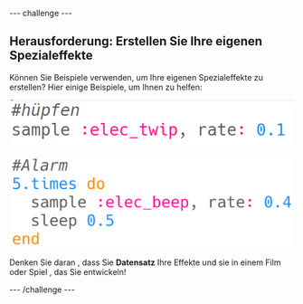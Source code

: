 \--- challenge \---

## Herausforderung: Erstellen Sie Ihre eigenen Spezialeffekte

Können Sie Beispiele verwenden, um Ihre eigenen Spezialeffekte zu erstellen? Hier einige Beispiele, um Ihnen zu helfen:

![screenshot](images/effects-bounce.png)

![screenshot](images/effects-alarm.png)

Denken Sie daran , dass Sie **Datensatz** Ihre Effekte und sie in einem Film oder Spiel , das Sie entwickeln!

\--- /challenge \---